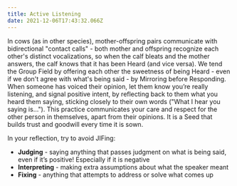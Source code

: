 ```yaml
---
title: Active Listening
date: 2021-12-06T17:43:32.066Z
---
```

In cows (as in other species), mother-offspring pairs communicate with bidirectional "contact calls" - both mother and offspring recognize each other's distinct vocalizations, so when the calf bleats and the mother answers, the calf knows that it has been Heard (and vice versa).  We tend the Group Field by offering each other the sweetness of being Heard - even if we don't agree with what's being said - by Mirroring before Responding. When someone has voiced their opinion, let them know you’re really listening, and signal positive intent, by reflecting back to them what you heard them saying, sticking closely to their own words ("What I hear you saying is…"). This practice communicates your care and respect for the other person in themselves, apart from their opinions. It is a Seed that builds trust and goodwill every time it is sown. 

In your reflection, try to avoid JIFing:

* **Judging** - saying anything that passes
  judgment on what is being said, even if
  it’s positive! Especially if it is negative
* **Interpreting** - making extra assumptions
  about what the speaker meant
* **Fixing** - anything that attempts to
  address or solve what comes up